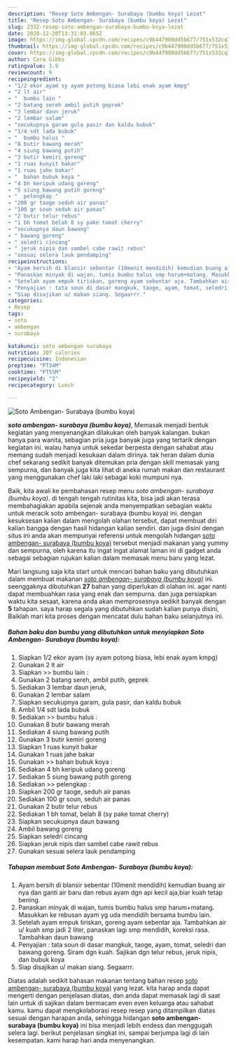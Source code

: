 ```yaml
---
description: "Resep Soto Ambengan- Surabaya (bumbu koya) Lezat"
title: "Resep Soto Ambengan- Surabaya (bumbu koya) Lezat"
slug: 2332-resep-soto-ambengan-surabaya-bumbu-koya-lezat
date: 2020-12-20T13:31:03.065Z
image: https://img-global.cpcdn.com/recipes/c9b447900dd5b677/751x532cq70/soto-ambengan-surabaya-bumbu-koya-foto-resep-utama.jpg
thumbnail: https://img-global.cpcdn.com/recipes/c9b447900dd5b677/751x532cq70/soto-ambengan-surabaya-bumbu-koya-foto-resep-utama.jpg
cover: https://img-global.cpcdn.com/recipes/c9b447900dd5b677/751x532cq70/soto-ambengan-surabaya-bumbu-koya-foto-resep-utama.jpg
author: Cora Gibbs
ratingvalue: 3.9
reviewcount: 9
recipeingredient:
- "1/2 ekor ayam sy ayam potong biasa lebi enak ayam kmpg"
- "2 lt air"
- "  bumbu lain "
- "2 batang sereh ambil putih geprek"
- "3 lembar daun jeruk"
- "2 lembar salam"
- "secukupnya garam gula pasir dan kaldu bubuk"
- "1/4 sdt lada bubuk"
- "  bumbu halus "
- "8 butir bawang merah"
- "4 siung bawang putih"
- "3 butir kemiri goreng"
- "1 ruas kunyit bakar"
- "1 ruas jahe bakar"
- "  bahan bubuk koya "
- "4 bh keripuk udang goreng"
- "5 siung bawang putih goreng"
- "  pelengkap "
- "200 gr taoge seduh air panas"
- "100 gr soun seduh air panas"
- "2 butir telur rebus"
- "1 bh tomat belah 8 sy pake tomat cherry"
- "secukupnya daun bawang"
- " bawang goreng"
- " seledri cincang"
- " jeruk nipis dan sambel cabe rawit rebus"
- "sesuai selera lauk pendamping"
recipeinstructions:
- "Ayam bersih di blansir sebentar (10menit mendidih) kemudian buang air nya dan ganti air baru dan rebus ayam dgn api kecil aja,biar kuah tetap bening."
- "Panaskan minyak di wajan, tumis bumbu halus smp harum+matang. Masukkan ke rebusan ayam yg uda mendidih bersama bumbu lain."
- "Setelah ayam empuk tiriskan, goreng ayam sebentar aja. Tambahkan air u/ kuah smp jadi 2 liter, panaskan lagi smp mendidih, koreksi rasa. Tambahkan daun bawang"
- "Penyajian : tata soun di dasar mangkuk, taoge, ayam, tomat, seledri dan bawang goreng. Siram dgn kuah. Sajikan dgn telur rebus, jeruk nipis, dan bubuk koya"
- "Siap disajikan u/ makan siang. Segaarrr."
categories:
- Resep
tags:
- soto
- ambengan
- surabaya

katakunci: soto ambengan surabaya 
nutrition: 207 calories
recipecuisine: Indonesian
preptime: "PT34M"
cooktime: "PT55M"
recipeyield: "3"
recipecategory: Lunch

---
```



![Soto Ambengan- Surabaya (bumbu koya)](https://img-global.cpcdn.com/recipes/c9b447900dd5b677/751x532cq70/soto-ambengan-surabaya-bumbu-koya-foto-resep-utama.jpg)

<b><i>soto ambengan- surabaya (bumbu koya)</i></b>, Memasak menjadi bentuk kegiatan yang menyenangkan dilakukan oleh banyak kalangan. bukan hanya para wanita, sebagian pria juga banyak juga yang tertarik dengan kegiatan ini. walau hanya untuk sekedar berpesta dengan sahabat atau memang sudah menjadi kesukaan dalam dirinya. tak heran dalam dunia chef sekarang sedikit banyak ditemukan pria dengan skill memasak yang sempurna, dan banyak juga kita lihat di aneka rumah makan dan restaurant yang menggunakan chef laki laki sebagai koki mumpuni nya.

Baik, kita awali ke pembahasan resep menu <i>soto ambengan- surabaya (bumbu koya)</i>. di tengah tengah rutinitas kita, bisa jadi akan terasa membahagiakan apabila sejenak anda menyempatkan sebagian waktu untuk meracik soto ambengan- surabaya (bumbu koya) ini. dengan kesuksesan kalian dalam mengolah olahan tersebut, dapat membuat diri kalian bangga dengan hasil hidangan kalian sendiri. dan juga disini dengan situs ini anda akan mempunyai referensi untuk mengolah hidangan <u>soto ambengan- surabaya (bumbu koya)</u> tersebut menjadi makanan yang yummy dan sempurna, oleh karena itu ingat ingat alamat laman ini di gadget anda sebagai sebagian rujukan kalian dalam memasak menu baru yang lezat.




Mari langsung saja kita start untuk mencari bahan baku yang dibutuhkan dalam membuat makanan <u><i>soto ambengan- surabaya (bumbu koya)</i></u> ini. seenggaknya dibutuhkan <b>27</b> bahan yang diperlukan di olahan ini. agar nanti dapat membuahkan rasa yang enak dan sempurna. dan juga persiapkan waktu kita sesaat, karena anda akan memprosesnya sedikit banyak dengan <b>5</b> tahapan. saya harap segala yang dibutuhkan sudah kalian punya disini, Baiklah mari kita proses dengan mencatat dulu bahan baku selanjutnya ini.

<!--inarticleads1-->

##### Bahan baku dan bumbu yang dibutuhkan untuk menyiapkan Soto Ambengan- Surabaya (bumbu koya):

1. Siapkan 1/2 ekor ayam (sy ayam potong biasa, lebi enak ayam kmpg)
1. Gunakan 2 lt air
1. Siapkan  &gt;&gt; bumbu lain :
1. Gunakan 2 batang sereh, ambil putih, geprek
1. Sediakan 3 lembar daun jeruk,
1. Gunakan 2 lembar salam
1. Siapkan secukupnya garam, gula pasir, dan kaldu bubuk
1. Ambil 1/4 sdt lada bubuk
1. Sediakan  &gt;&gt; bumbu halus :
1. Gunakan 8 butir bawang merah
1. Sediakan 4 siung bawang putih
1. Gunakan 3 butir kemiri goreng
1. Siapkan 1 ruas kunyit bakar
1. Gunakan 1 ruas jahe bakar
1. Gunakan  &gt;&gt; bahan bubuk koya :
1. Sediakan 4 bh keripuk udang goreng
1. Sediakan 5 siung bawang putih goreng
1. Sediakan  &gt;&gt; pelengkap :
1. Siapkan 200 gr taoge, seduh air panas
1. Sediakan 100 gr soun, seduh air panas
1. Gunakan 2 butir telur rebus
1. Sediakan 1 bh tomat, belah 8 (sy pake tomat cherry)
1. Siapkan secukupnya daun bawang
1. Ambil  bawang goreng
1. Siapkan  seledri cincang
1. Siapkan  jeruk nipis dan sambel cabe rawit rebus
1. Gunakan sesuai selera lauk pendamping




<!--inarticleads2-->

##### Tahapan membuat Soto Ambengan- Surabaya (bumbu koya):

1. Ayam bersih di blansir sebentar (10menit mendidih) kemudian buang air nya dan ganti air baru dan rebus ayam dgn api kecil aja,biar kuah tetap bening.
1. Panaskan minyak di wajan, tumis bumbu halus smp harum+matang. Masukkan ke rebusan ayam yg uda mendidih bersama bumbu lain.
1. Setelah ayam empuk tiriskan, goreng ayam sebentar aja. Tambahkan air u/ kuah smp jadi 2 liter, panaskan lagi smp mendidih, koreksi rasa. Tambahkan daun bawang
1. Penyajian : tata soun di dasar mangkuk, taoge, ayam, tomat, seledri dan bawang goreng. Siram dgn kuah. Sajikan dgn telur rebus, jeruk nipis, dan bubuk koya
1. Siap disajikan u/ makan siang. Segaarrr.




Diatas adalah sedikit bahasan makanan tentang bahan resep <u>soto ambengan- surabaya (bumbu koya)</u> yang lezat. kita harap anda dapat mengerti dengan penjelasan diatas, dan anda dapat memasak lagi di saat lain untuk di sajikan dalam bermacam even even keluarga atau sahabat kamu. kamu dapat mengkolaborasi resep resep yang ditampilkan diatas sesuai dengan harapan anda, sehingga hidangan <b>soto ambengan- surabaya (bumbu koya)</b> ini bisa menjadi lebih endess dan menggugah selera lagi. berikut penjelasan singkat ini, sampai berjumpa lagi di lain kesempatan. kami harap hari anda menyenangkan.
